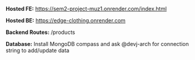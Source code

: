 **Hosted FE:**
https://sem2-project-muz1.onrender.com/index.html

**Hosted BE:**
https://edge-clothing.onrender.com

**Backend Routes:**
/products

**Database:**
Install MongoDB compass and ask @devj-arch for connection string to add/update data
